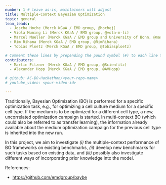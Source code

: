 ```yaml
---
number: 1 # leave as-is, maintainers will adjust
title: Multiple-Context Bayesian Optimization
topic: general
team_leads:
  - Joscha Hoche (Merck KGaA / EMD group, @hochej)
  - Viola Muning Li (Merck KGaA / EMD group, @vola-m-li)
  - Marcel Mueller (Merck KGaA / EMD group and University of Bonn, @marcelmbn and @marcelmuellergdi)
  - Rim Rihana (Merck KGaA / EMD group, @RimRihana)
  - Tobias Ploetz (Merck KGaA / EMD group, @tobiasploetz)

# Comment these lines by prepending the pound symbol (#) to each line to hide these elements
contributors:
  - Martin Fitzner (Merck KGaA / EMD group, @Scienfitz)
  - Alexander Hopp (Merck KGaA / EMD group, @AVHopp)

# github: AC-BO-Hackathon/<your-repo-name>
# youtube_video: <your-video-id>

---
```


Traditionally, Bayesian Optimization (BO) is performed for a specific optimization task, e.g., for optimizing a cell culture medium for a specific cell type. 
If the medium is to be optimized for a different cell type, a new, uncorrelated optimization campaign is started.
In multi-context BO (which could also be referred to as transfer learning), the information already available about the medium optimization campaign for the previous cell type is inherited into the new run.

In this project, we aim to investigate _(i)_ the multiple-context performance of BO frameworks on existing benchmarks, _(ii)_ develop new benchmarks for such tasks based on existing data, and _(iii)_ possibly also investigate different ways of incorporating prior knowledge into the model.

References:
  - https://github.com/emdgroup/baybe

